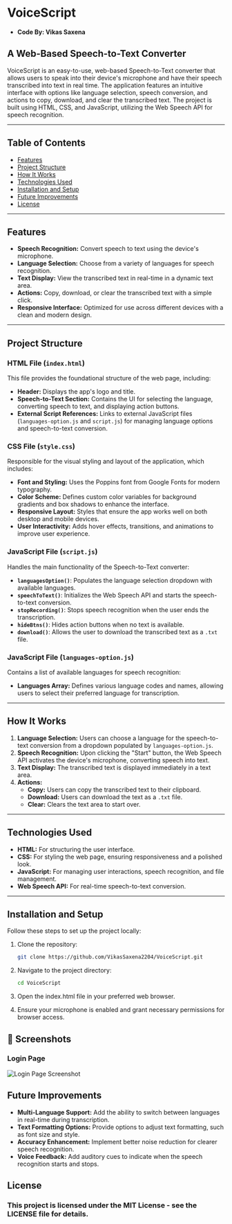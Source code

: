 # VoiceScript
- **Code By: Vikas Saxena**
## A Web-Based Speech-to-Text Converter

VoiceScript is an easy-to-use, web-based Speech-to-Text converter that allows users to speak into their device's microphone and have their speech transcribed into text in real time. The application features an intuitive interface with options like language selection, speech conversion, and actions to copy, download, and clear the transcribed text. The project is built using HTML, CSS, and JavaScript, utilizing the Web Speech API for speech recognition.

---

## Table of Contents

- [Features](#features)
- [Project Structure](#project-structure)
- [How It Works](#how-it-works)
- [Technologies Used](#technologies-used)
- [Installation and Setup](#installation-and-setup)
- [Future Improvements](#future-improvements)
- [License](#license)

---

## Features

- **Speech Recognition:** Convert speech to text using the device's microphone.
- **Language Selection:** Choose from a variety of languages for speech recognition.
- **Text Display:** View the transcribed text in real-time in a dynamic text area.
- **Actions:** Copy, download, or clear the transcribed text with a simple click.
- **Responsive Interface:** Optimized for use across different devices with a clean and modern design.

---

## Project Structure

### HTML File (`index.html`)

This file provides the foundational structure of the web page, including:
- **Header:** Displays the app's logo and title.
- **Speech-to-Text Section:** Contains the UI for selecting the language, converting speech to text, and displaying action buttons.
- **External Script References:** Links to external JavaScript files (`languages-option.js` and `script.js`) for managing language options and speech-to-text conversion.

### CSS File (`style.css`)

Responsible for the visual styling and layout of the application, which includes:
- **Font and Styling:** Uses the Poppins font from Google Fonts for modern typography.
- **Color Scheme:** Defines custom color variables for background gradients and box shadows to enhance the interface.
- **Responsive Layout:** Styles that ensure the app works well on both desktop and mobile devices.
- **User Interactivity:** Adds hover effects, transitions, and animations to improve user experience.

### JavaScript File (`script.js`)

Handles the main functionality of the Speech-to-Text converter:
- **`languagesOption()`**: Populates the language selection dropdown with available languages.
- **`speechToText()`**: Initializes the Web Speech API and starts the speech-to-text conversion.
- **`stopRecording()`**: Stops speech recognition when the user ends the transcription.
- **`hideBtns()`**: Hides action buttons when no text is available.
- **`download()`**: Allows the user to download the transcribed text as a `.txt` file.

### JavaScript File (`languages-option.js`)

Contains a list of available languages for speech recognition:
- **Languages Array:** Defines various language codes and names, allowing users to select their preferred language for transcription.

---

## How It Works

1. **Language Selection:** Users can choose a language for the speech-to-text conversion from a dropdown populated by `languages-option.js`.
2. **Speech Recognition:** Upon clicking the "Start" button, the Web Speech API activates the device's microphone, converting speech into text.
3. **Text Display:** The transcribed text is displayed immediately in a text area.
4. **Actions:**
   - **Copy:** Users can copy the transcribed text to their clipboard.
   - **Download:** Users can download the text as a `.txt` file.
   - **Clear:** Clears the text area to start over.

---

## Technologies Used

- **HTML:** For structuring the user interface.
- **CSS:** For styling the web page, ensuring responsiveness and a polished look.
- **JavaScript:** For managing user interactions, speech recognition, and file management.
- **Web Speech API:** For real-time speech-to-text conversion.

---

## Installation and Setup

Follow these steps to set up the project locally:

1. Clone the repository:

   ```bash
   git clone https://github.com/VikasSaxena2204/VoiceScript.git

2. Navigate to the project directory:

   ```bash
   cd VoiceScript

3. Open the index.html file in your preferred web browser.

4. Ensure your microphone is enabled and grant necessary permissions for browser access.

## 📸 Screenshots

### Login Page
![Login Page Screenshot](https://github.com/VikasSaxena2204/VoiceScript/blob/main/VoiceScript.png)

## Future Improvements
- **Multi-Language Support:** Add the ability to switch between languages in real-time during transcription.
- **Text Formatting Options:** Provide options to adjust text formatting, such as font size and style.
- **Accuracy Enhancement:** Implement better noise reduction for clearer speech recognition.
- **Voice Feedback:** Add auditory cues to indicate when the speech recognition starts and stops.

## License
### This project is licensed under the MIT License - see the LICENSE file for details.
